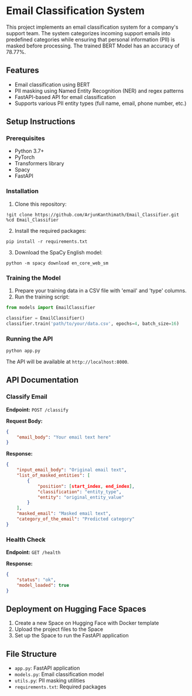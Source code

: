 # Email Classification System

This project implements an email classification system for a company's support team. The system categorizes incoming support emails into predefined categories while ensuring that personal information (PII) is masked before processing. The trained BERT Model has an accuracy of 78.77%.

## Features

- Email classification using BERT
- PII masking using Named Entity Recognition (NER) and regex patterns
- FastAPI-based API for email classification
- Supports various PII entity types (full name, email, phone number, etc.)

## Setup Instructions

### Prerequisites

- Python 3.7+
- PyTorch
- Transformers library
- Spacy
- FastAPI

### Installation

1. Clone this repository:
```
!git clone https://github.com/ArjunKanthimath/Email_Classifier.git
%cd Email_Classifier
```

2. Install the required packages:
```
pip install -r requirements.txt
```

3. Download the SpaCy English model:
```
python -m spacy download en_core_web_sm
```

### Training the Model

1. Prepare your training data in a CSV file with 'email' and 'type' columns.
2. Run the training script:
```python
from models import EmailClassifier

classifier = EmailClassifier()
classifier.train('path/to/your/data.csv', epochs=4, batch_size=16)
```

### Running the API

```
python app.py
```

The API will be available at `http://localhost:8000`.

## API Documentation

### Classify Email

**Endpoint:** `POST /classify`

**Request Body:**
```json
{
    "email_body": "Your email text here"
}
```

**Response:**
```json
{
    "input_email_body": "Original email text",
    "list_of_masked_entities": [
        {
            "position": [start_index, end_index],
            "classification": "entity_type",
            "entity": "original_entity_value"
        }
    ],
    "masked_email": "Masked email text",
    "category_of_the_email": "Predicted category"
}
```

### Health Check

**Endpoint:** `GET /health`

**Response:**
```json
{
    "status": "ok",
    "model_loaded": true
}
```

## Deployment on Hugging Face Spaces

1. Create a new Space on Hugging Face with Docker template
2. Upload the project files to the Space
3. Set up the Space to run the FastAPI application

## File Structure

- `app.py`: FastAPI application
- `models.py`: Email classification model
- `utils.py`: PII masking utilities
- `requirements.txt`: Required packages
